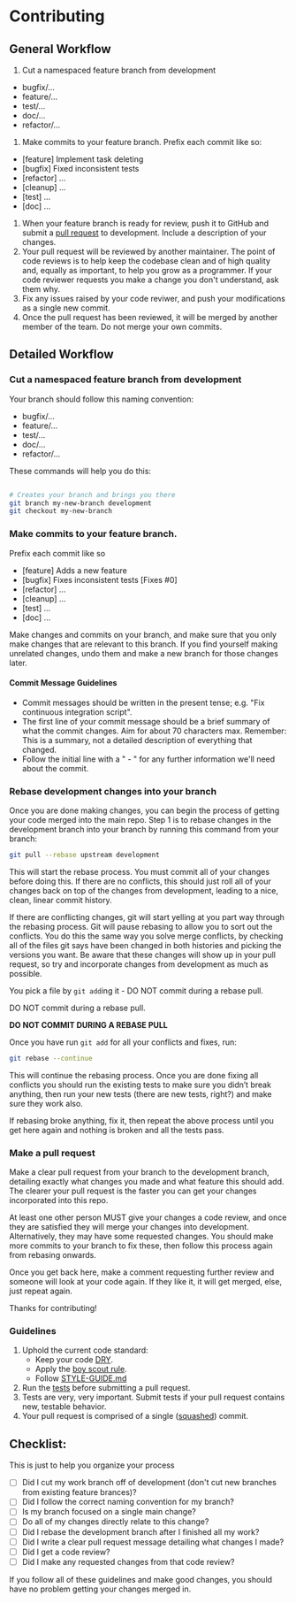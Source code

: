 # Contributing

## General Workflow

1. Cut a namespaced feature branch from development
  - bugfix/...
  - feature/...
  - test/...
  - doc/...
  - refactor/...
1. Make commits to your feature branch. Prefix each commit like so:
  - [feature] Implement task deleting
  - [bugfix] Fixed inconsistent tests
  - [refactor] ...
  - [cleanup] ...
  - [test] ...
  - [doc] ...
1. When your feature branch is ready for review, push it to GitHub and submit a [pull request][]
   to development. Include a description of your changes.
1. Your pull request will be reviewed by another maintainer. The point of code
   reviews is to help keep the codebase clean and of high quality and, equally
   as important, to help you grow as a programmer. If your code reviewer
   requests you make a change you don't understand, ask them why.
1. Fix any issues raised by your code reviwer, and push your modifications as a single
   new commit.
1. Once the pull request has been reviewed, it will be merged by another member of the team. Do not merge your own commits.

## Detailed Workflow

### Cut a namespaced feature branch from development

Your branch should follow this naming convention:
  - bugfix/...
  - feature/...
  - test/...
  - doc/...
  - refactor/...

These commands will help you do this:

``` bash

# Creates your branch and brings you there
git branch my-new-branch development
git checkout my-new-branch
```

### Make commits to your feature branch.

Prefix each commit like so
  - [feature] Adds a new feature
  - [bugfix] Fixes inconsistent tests [Fixes #0]
  - [refactor] ...
  - [cleanup] ...
  - [test] ...
  - [doc] ...

Make changes and commits on your branch, and make sure that you
only make changes that are relevant to this branch. If you find
yourself making unrelated changes, undo them and make a new branch
for those changes later.

#### Commit Message Guidelines

- Commit messages should be written in the present tense; e.g. "Fix continuous
  integration script".
- The first line of your commit message should be a brief summary of what the
  commit changes. Aim for about 70 characters max. Remember: This is a summary,
  not a detailed description of everything that changed.
- Follow the initial line with a " - " for any further information we'll need about the commit.

### Rebase development changes into your branch

Once you are done making changes, you can begin the process of getting
your code merged into the main repo. Step 1 is to rebase
changes in the development branch into your branch by running this command
from your branch:

```bash
git pull --rebase upstream development
```

This will start the rebase process. You must commit all of your changes
before doing this. If there are no conflicts, this should just roll all
of your changes back on top of the changes from development, leading to a
nice, clean, linear commit history.

If there are conflicting changes, git will start yelling at you part way
through the rebasing process. Git will pause rebasing to allow you to sort
out the conflicts. You do this the same way you solve merge conflicts,
by checking all of the files git says have been changed in both histories
and picking the versions you want. Be aware that these changes will show
up in your pull request, so try and incorporate changes from development as much
as possible.

You pick a file by `git add`ing it - DO NOT commit during a
rebase pull.

DO NOT commit during a rebase pull.

**DO NOT COMMIT DURING A REBASE PULL**

Once you have run `git add` for all your conflicts and fixes, run:

```bash
git rebase --continue
```

This will continue the rebasing process. Once you are done fixing all
conflicts you should run the existing tests to make sure you didn’t break
anything, then run your new tests (there are new tests, right?) and
make sure they work also.

If rebasing broke anything, fix it, then repeat the above process until
you get here again and nothing is broken and all the tests pass.

### Make a pull request

Make a clear pull request from your branch to the development
branch, detailing exactly what changes you made and what feature this
should add. The clearer your pull request is the faster you can get
your changes incorporated into this repo.

At least one other person MUST give your changes a code review, and once
they are satisfied they will merge your changes into development. Alternatively,
they may have some requested changes. You should make more commits to your
branch to fix these, then follow this process again from rebasing onwards.

Once you get back here, make a comment requesting further review and
someone will look at your code again. If they like it, it will get merged,
else, just repeat again.

Thanks for contributing!

### Guidelines

1. Uphold the current code standard:
    - Keep your code [DRY][].
    - Apply the [boy scout rule][].
    - Follow [STYLE-GUIDE.md](STYLE-GUIDE.md)
1. Run the [tests][] before submitting a pull request.
1. Tests are very, very important. Submit tests if your pull request contains
   new, testable behavior.
1. Your pull request is comprised of a single ([squashed][]) commit.

## Checklist:

This is just to help you organize your process

 - [ ] Did I cut my work branch off of development (don't cut new branches from existing feature brances)?
 - [ ] Did I follow the correct naming convention for my branch?
 - [ ] Is my branch focused on a single main change?
 - [ ] Do all of my changes directly relate to this change?
 - [ ] Did I rebase the development branch after I finished all my
  work?
 - [ ] Did I write a clear pull request message detailing what changes I made?
 - [ ] Did I get a code review?
 - [ ] Did I make any requested changes from that code review?

If you follow all of these guidelines and make good changes, you should have
no problem getting your changes merged in.

<!-- Links -->
[pull request]: https://help.github.com/articles/using-pull-requests/
[DRY]: http://en.wikipedia.org/wiki/Don%27t_repeat_yourself
[boy scout rule]: http://programmer.97things.oreilly.com/wiki/index.php/The_Boy_Scout_Rule
[squashed]: http://gitready.com/advanced/2009/02/10/squashing-commits-with-rebase.html
<!-- A link to your directory of tests on github -->
[tests]: tests/
